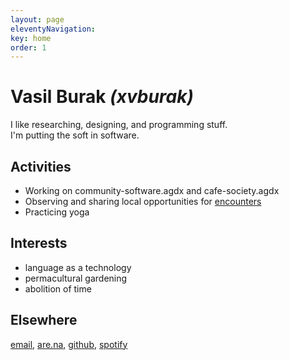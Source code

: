 ```yaml
---
layout: page
eleventyNavigation:
key: home
order: 1
---
```


# Vasil Burak *(xvburak)*
I like researching, designing, and programming stuff. <br> I'm putting the soft in software.

## Activities
- Working on community-software.agdx and cafe-society.agdx
- Observing and sharing local opportunities for [encounters](https://brno.encounter.tips/)
- Practicing yoga

## Interests
- language as a technology
- permacultural gardening
- abolition of time



## Elsewhere
[email](mailto:burak.vasil@gmail.com), [are.na](https://are.na/xvburak), [github](https://github.com/xvburak), [spotify](https://open.spotify.com/user/b8x6za2revm4efzdovn8ocz9d?si=d354815040c24456)
